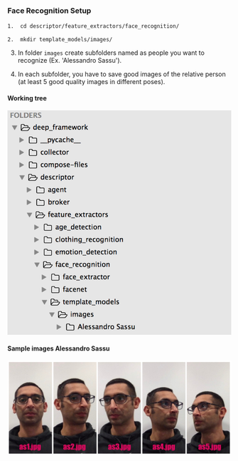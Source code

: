 
### Face Recognition Setup

```
1.  cd descriptor/feature_extractors/face_recognition/
```
```
2.  mkdir template_models/images/	
```
3.  In folder `images` create subfolders named as people you want to recognize (Ex. 'Alessandro Sassu').

4.  In each subfolder, you have to save good images of the relative person (at least 5 good quality images in different poses).

#### Working tree
![alt text](working_tree.png)

#### Sample images Alessandro Sassu
![alt text](as_sample.jpg)
